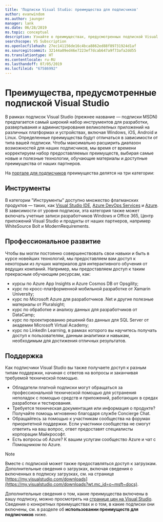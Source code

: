```yaml
---
title: 'Подписки Visual Studio: преимущества для подписчиков'
author: evanwindom
ms.author: jaunger
manager: lank
ms.date: 06/28/2019
ms.topic: conceptual
description: Узнайте о преимуществах, предусмотренных подпиской Visual Studio
searchscope: VS Subscription
ms.openlocfilehash: 27ec141156de16c4bca8862ed88f89731924d1af
ms.sourcegitcommit: 32144a09ed46e7223ef7dcab647a9f73afa2dd55
ms.translationtype: HT
ms.contentlocale: ru-RU
ms.lasthandoff: 07/05/2019
ms.locfileid: "67586992"
---
```

# <a name="benefits-included-in-your-visual-studio-subscription"></a>Преимущества, предусмотренные подпиской Visual Studio

В рамках подписок Visual Studio (прежнее название — подписки MSDN) предлагается самый широкий набор инструментов для разработки, развертывания и администрирования великолепных приложений на различных платформах и устройствах, включая Windows, iOS, Android и Linux.  Определенные преимущества будут отличаться в зависимости от типа вашей подписки.  Чтобы максимально расширить диапазон возможностей для наших подписчиков, мы время от времени корректируем набор предоставляемых преимуществ, выбирая самые новые и полезные технологии, обучающие материалы и доступные преимущества от наших партнеров.

На [портале для подписчиков](https://my.visualstudio.com/benefits?wt.mc_id=o~msft~docs:) преимущества делятся на три категории:

## <a name="tools"></a>Инструменты
В категории "Инструменты" доступно множество флагманских продуктов — таких, как [Visual Studio IDE](vs-ide-benefit.md), [Azure DevOps Services](vs-azure-devops.md) и [Azure](vs-azure.md).  В зависимости от уровня подписки, эта категория также может включать учетные записи разработчиков Windows и Office 365, Центр приложений Visual Studio и продукты от наших партнеров, например WhiteSource Bolt и ModernRequirements.

## <a name="professional-development"></a>Профессиональное развитие
Чтобы вы могли постоянно совершенствовать свои навыки и быть в курсе новейших технологий, мы предоставляем вам доступ к некоторым из лучших материалов для интерактивного обучения от ведущих компаний. Например, мы предоставляем доступ к таким прекрасным обучающим ресурсам, как:
- курсы по Azure App Insights и Azure Cosmos DB от Opsgility;
- курс по кросс-платформенной мобильной разработке от Xamarin University;
- курс по Microsoft Azure для разработчиков .Net и другие полезные материалы от Pluralsight;
- курс по обработке и анализу данных для разработчиков от DataCamp;
- курс по проектированию решений баз данных для SQL Server от академии Microsoft Virtual Academy;
- курс по LinkedIn Learning, в рамках которого вы научитесь получать доступ к пользователям, данным аналитики и навыкам, необходимым для достижения отличных результатов.

## <a name="support"></a>Поддержка
Как подписчики Visual Studio вы также получаете доступ к разным типам поддержки, начиная с ответов на вопросы и заканчивая требуемой технической помощью.
- Обладатели платной подписки могут обращаться за профессиональной технической помощью для устранения неполадок с помощью средств и приложений, работающих в средах разработки и тестирования.
- Требуется техническая документация или информация о продукте?  Получайте помощь мгновенно благодаря службе Concierge Chat.
- Обращайтесь за помощью к участникам сообщества на форумах приоритетной поддержки.  Если участники сообщества не смогут ответить на ваш вопрос, ответ предоставят специалисты корпорации Майкрософт.
- Есть вопросы об Azure?  К вашим услугам сообщество Azure и чат с Помощником по Azure.

> [!NOTE]
> Вместе с подпиской может также предоставляться доступ к загрузкам.  Дополнительные сведения о загрузках, включая сведения о включенных в подписку загрузках, см. на странице [https://my.visualstudio.com/downloads](https://my.visualstudio.com/downloads?wt.mc_id=o~msft~docs).

Дополнительные сведения о том, какие преимущества включены в вашу подписку, можно просмотреть на [странице цен на Visual Studio](https://visualstudio.microsoft.com/vs/pricing/).  Сведения о конкретных преимуществах и о том, в какие подписки они включены, см. в разделе об **использовании преимуществ для подписчиков** ниже.
